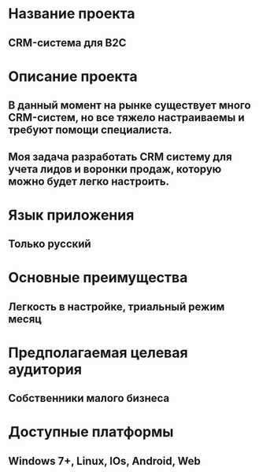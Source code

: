 # Название проекта
## CRM-система для B2C

# Описание проекта
## В данный момент на рынке существует много CRM-систем, но все тяжело настраиваемы и требуют помощи специалиста.
## Моя задача разработать CRM систему для учета лидов и воронки продаж, которую можно будет легко настроить.

# Язык приложения
## Только русский

# Основные преимущества
## Легкость в настройке, триальный режим месяц

# Предполагаемая целевая аудитория
## Собственники малого бизнеса

# Доступные платформы
## Windows 7+, Linux, IOs, Android, Web

